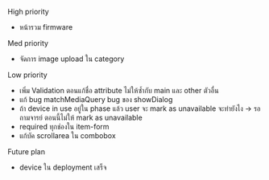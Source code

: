 High priority

- หน้ารวม firmware

Med priority

- จัดการ image upload ใน category

Low priority

- เพิ่ม Validation ตอนแก้ชื่อ attribute ไม่ให้ซ้ำกับ main และ other ตัวอื่น
- แก้ bug matchMediaQuery bug ของ showDialog
- ถ้า device in use อยู่ใน phase แล้ว user จะ mark as unavailable จะทำยังไง -> รอถามจารย์ ตอนนี้ไม่ให้ mark as unavailable
- required ทุกช่องใน item-form
- แก้บัค scrollarea ใน combobox

Future plan

- device ใน deployment เสร็จ
